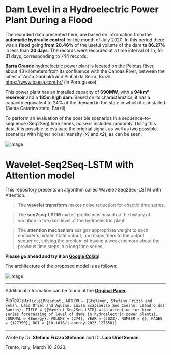 # Dam Level in a Hydroelectric Power Plant During a Flood

The recorded data presented here, are based on information from the **automatic hydraulic control** for the month of July 2020. 
In this period there was a **flood** going **from 20.46%** of the useful volume of the dam **to 86.27%** in less than **20 days**. 
The records were recorded at a time interval of 1h, for 31 days, corresponding to 744 records.

**Barra Grande** hydroelectric power plant is located on the Pelotas River, about 43 kilometers from its confluence with the Canoas River, between the cities of Anita Garibaldi and Pinhal da Serra, Brazil.
https://www.baesa.com.br/ (in Portuguese)

This power plant has an installed capacity of **690MW**, with a **94km² reservoir** and a **185m high dam**. Based on its characteristics, it has a capacity equivalent to 24% of the demand in the state in which it is installed (Santa Catarina state, Brazil).

To perform an evaluation of the possible scenarios in a sequence-to-sequence (Seq2Seq) time series, noise is included randomly. Using this data, it is possible to evaluate the original signal, as well as two possible scenarios with higher noise intensity (_x1_ and _x2_), as can be seen:

![image](https://user-images.githubusercontent.com/88292916/223682353-37184d39-a204-498d-8153-c7dcba5305c6.png)

# Wavelet-Seq2Seq-LSTM with Attention model

This repository presents an algorithm called Wavelet-Seq2Seq-LSTM with Attention.

> The **wavelet transform** makes noise reduction for chaotic time series.

> The **seq2seq-LSTM** makes predictions based on the history of variation in the dam level of the hydroelectric plant.

> The **attention mechanism** assigns appropriate weight to each encoder's hidden state output, and maps them to the output sequence, solving the problem of having a weak memory about the previous time steps in a long time series.

**Please go ahead and try it on [Google Colab](https://colab.research.google.com/github/SFStefenon/DamLevelHydroelectric/blob/main/Wavelet-Seq2Seq-LSTM-Attention.ipynb)!**
 
The architecture of the proposed model is as follows:

![image](https://user-images.githubusercontent.com/88292916/223674069-708ecf87-0bac-4abe-a16c-df7b05013a0f.png)

---

Additional information can be found at the **[Original Paper](https://doi.org/10.1016/j.energy.2023.127350)**.

BibTeX:
`@Article{Preprint, AUTHOR = {Stefenon, Stefano Frizzo and Seman, Laio Oriel and Aquino, Luiza Scapinello and Coelho, Leandro dos Santos}, TITLE = {{Wavelet-Seq2Seq-LSTM} with attention for time series forecasting of level of dams in hydroelectric power plants}, JOURNAL = {Energy}, VOLUME = {274}, YEAR = {2023}, NUMBER = {}, PAGES = {127350}, DOI = {10.1016/j.energy.2023.127350}}`

---
Wrote by Dr. **Stefano Frizzo Stefenon** and Dr. **Laio Oriel Seman**.

Trento, Italy, March 10, 2023.
